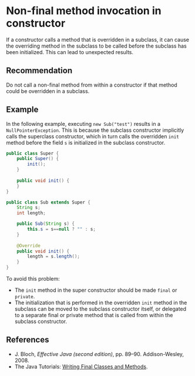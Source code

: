 # Non-final method invocation in constructor
If a constructor calls a method that is overridden in a subclass, it can cause the overriding method in the subclass to be called before the subclass has been initialized. This can lead to unexpected results.


## Recommendation
Do not call a non-final method from within a constructor if that method could be overridden in a subclass.


## Example
In the following example, executing `new Sub("test")` results in a `NullPointerException`. This is because the subclass constructor implicitly calls the superclass constructor, which in turn calls the overridden `init` method before the field `s` is initialized in the subclass constructor.


```java
public class Super {
	public Super() {
		init();
	}
	
	public void init() {
	}
}

public class Sub extends Super {
	String s;
	int length;

	public Sub(String s) {
		this.s = s==null ? "" : s;
	}
	
	@Override
	public void init() {
		length = s.length();
	}
}
```
To avoid this problem:

* The `init` method in the super constructor should be made `final` or `private`.
* The initialization that is performed in the overridden `init` method in the subclass can be moved to the subclass constructor itself, or delegated to a separate final or private method that is called from within the subclass constructor.

## References
* J. Bloch, *Effective Java (second edition)*, pp. 89&ndash;90. Addison-Wesley, 2008.
* The Java Tutorials: [Writing Final Classes and Methods](https://docs.oracle.com/javase/tutorial/java/IandI/final.html).
